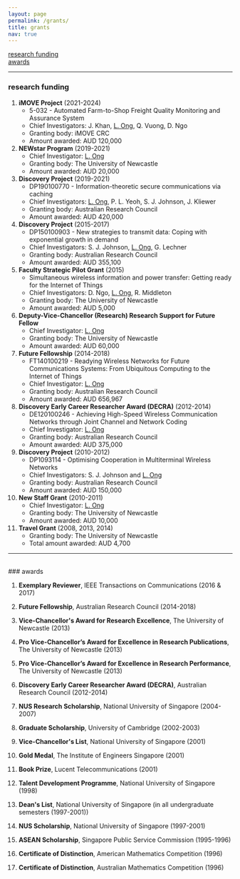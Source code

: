 ```yaml
---
layout: page
permalink: /grants/
title: grants
nav: true
---
```


[research funding](#research-funding)  
[awards](#awards)

***
### research funding

1. **iMOVE Project** (2021-2024)
   - 5-032 - Automated Farm-to-Shop Freight Quality Monitoring and Assurance System
   - Chief Investigators: J. Khan, <ins>L. Ong</ins>, Q. Vuong, D. Ngo
   - Granting body: iMOVE CRC
   - Amount awarded: AUD 120,000
2. **NEWstar Program** (2019-2021)  
    - Chief Investigator: <ins>L. Ong</ins>
    - Granting body: The University of Newcastle
    - Amount awarded: AUD 20,000
3. **Discovery Project** (2019-2021)
   - DP190100770 - Information-theoretic secure communications via caching
   - Chief Investigators: <ins>L. Ong</ins>, P. L. Yeoh, S. J. Johnson, J. Kliewer
   - Granting body: Australian Research Council
   - Amount awarded: AUD 420,000
4. **Discovery Project** (2015-2017)
   - DP150100903 - New strategies to transmit data: Coping with exponential growth in demand
   - Chief Investigators: S. J. Johnson, <ins>L. Ong</ins>, G. Lechner
   - Granting body: Australian Research Council
   - Amount awarded: AUD 355,100
5. **Faculty Strategic Pilot Grant** (2015)  
    - Simultaneous wireless information and power transfer: Getting ready for the Internet of Things
    - Chief Investigators: D. Ngo, <ins>L. Ong</ins>, R. Middleton
    - Granting body: The University of Newcastle
    - Amount awarded: AUD 5,000
6. **Deputy-Vice-Chancellor (Research) Research Support for Future Fellow**
   - Chief Investigator: <ins>L. Ong</ins>
   - Granting body: The University of Newcastle
   - Amount awarded: AUD 60,000
7. **Future Fellowship** (2014-2018)
   - FT140100219 - Readying Wireless Networks for Future Communications Systems: From Ubiquitous Computing to the Internet of Things
   - Chief Investigator: <ins>L. Ong</ins>
   - Granting body: Australian Research Council
   - Amount awarded: AUD 656,967
8. **Discovery Early Career Researcher Award (DECRA)** (2012-2014)
    - DE120100246 - Achieving High-Speed Wireless Communication Networks through Joint Channel and Network Coding
    - Chief Investigator: <ins>L. Ong</ins>
    - Granting body: Australian Research Council
    - Amount awarded: AUD 375,000
9. **Discovery Project** (2010-2012)
    - DP1093114 - Optimising Cooperation in Multiterminal Wireless Networks
    - Chief Investigators: S. J. Johnson and <ins>L. Ong</ins>
    - Granting body: Australian Research Council
    - Amount awarded: AUD 150,000
10. **New Staff Grant** (2010-2011)
    - Chief Investigator: <ins>L. Ong</ins>
    - Granting body: The University of Newcastle
    - Amount awarded: AUD 10,000
11. **Travel Grant** (2008, 2013, 2014)
     - Granting body: The University of Newcastle
     - Total amount awarded: AUD 4,700

***
<br>
### awards

1. **Exemplary Reviewer**, IEEE Transactions on Communications (2016 & 2017) 

2. **Future Fellowship**, Australian Research Council (2014-2018)

3. **Vice-Chancellor's Award for Research Excellence**, The University of Newcastle (2013)

4. **Pro Vice-Chancellor’s Award for Excellence in Research Publications**, The University of Newcastle (2013)

5. **Pro Vice-Chancellor’s Award for Excellence in Research Performance**, The University of Newcastle (2013)

6. **Discovery Early Career Researcher Award (DECRA)**, Australian Research Council (2012-2014)

7. **NUS Research Scholarship**, National University of Singapore (2004-2007)

8. **Graduate Scholarship**, University of Cambridge (2002-2003)

9. **Vice-Chancellor's List**, National University of Singapore (2001)

10. **Gold Medal**, The Institute of Engineers Singapore (2001)

11. **Book Prize**, Lucent Telecommunications (2001)

12. **Talent Development Programme**, National University of Singapore (1998)

13. **Dean's List**, National University of Singapore (in all undergraduate semesters (1997-2001))

14. **NUS Scholarship**, National University of Singapore (1997-2001)

15. **ASEAN Scholarship**, Singapore Public Service Commission (1995-1996)

16. **Certificate of Distinction**, American Mathematics Competition (1996)

17. **Certificate of Distinction**, Australian Mathematics Competition (1996)
